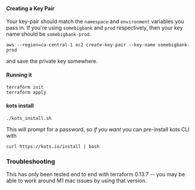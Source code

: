 


#### Creating a Key Pair

Your key-pair should match the `namespace` and `environment` variables you pass in.
If you're using `somebigbank` and `prod` respectively, then your key name should be
`somebigbank-prod`.

```
aws --region=ca-central-1 ec2 create-key-pair --key-name somebigbank-prod
```

and save the private key somewhere.


#### Running it

```
terraform init
terraform apply
```

#### kots install

```shell
./kots_install.sh
```

This will prompt for a password, so *if you want* you can pre-install kots CLI with

```shell
curl https://kots.io/install | bash
```

### Troubleshooting

This has only been tested end to end with terraform 0.13.7 -- you may be able to work around 
M1 mac issues by using that version.